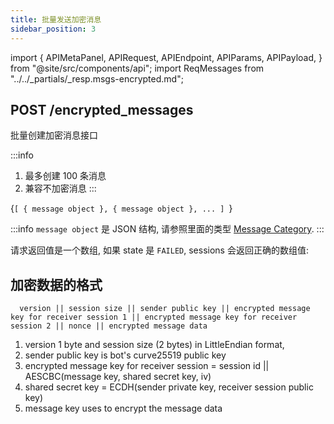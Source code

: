 ```yaml
---
title: 批量发送加密消息
sidebar_position: 3
---
```


import {
  APIMetaPanel,
  APIRequest,
  APIEndpoint,
  APIParams,
  APIPayload,
} from "@site/src/components/api";
import ReqMessages from "../../_partials/_resp.msgs-encrypted.md";

## POST /encrypted_messages

批量创建加密消息接口


:::info
1. 最多创建 100 条消息
2. 兼容不加密消息
:::

<APIEndpoint url="/encrypted_messages" />

<APIMetaPanel scope="Authorized" />

<APIPayload>{`[
  { message object },
  { message object },
  ...
]
`}</APIPayload>

:::info
`message object` 是 JSON 结构, 请参照里面的类型 [Message Category](./category).
:::

<APIRequest
  title="Send Messages"
  method="POST"
  url="/encrypted_messages --data PAYLOAD"
/>

请求返回值是一个数组, 如果 state 是 `FAILED`, sessions 会返回正确的数组值:

<ReqMessages />

## 加密数据的格式

```
  version || session size || sender public key || encrypted message key for receiver session 1 || encrypted message key for receiver session 2 || nonce || encrypted message data
```

1. version 1 byte and session size (2 bytes) in LittleEndian format, 
2. sender public key is bot's curve25519 public key
3. encrypted message key for receiver session = session id || AESCBC(message key, shared secret key, iv)
4. shared secret key = ECDH(sender private key, receiver session public key)
5. message key uses to encrypt the message data
